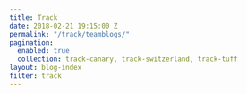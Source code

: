 ```yaml
---
title: Track 
date: 2018-02-21 19:15:00 Z
permalink: "/track/teamblogs/"
pagination:
  enabled: true
  collection: track-canary, track-switzerland, track-tuff
layout: blog-index
filter: track
---
```


